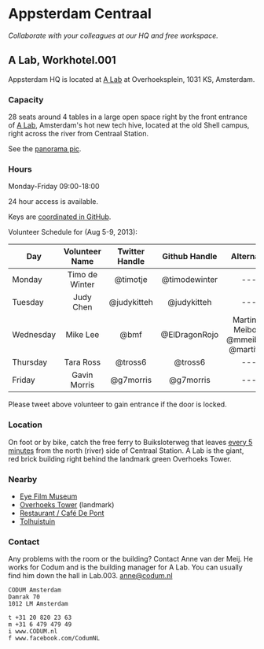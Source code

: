 # Appsterdam Centraal
_Collaborate with your colleagues at our HQ and free workspace._

## A Lab, Workhotel.001

Appsterdam HQ is located at [A Lab](http://a-lab.nl) at Overhoeksplein, 1031 KS, Amsterdam.

### Capacity

28 seats around 4 tables in a large open space right by the front entrance of [A Lab](http://a-lab.nl), Amsterdam's hot new tech hive, located at the old Shell campus, right across the river from Centraal Station.

See the [panorama pic](http://360.io/SCRLA4).

### Hours

Monday-Friday 09:00-18:00

24 hour access is available.

Keys are [coordinated in GitHub](https://github.com/Appsterdam/open/issues/21). 

Volunteer Schedule for (Aug 5-9, 2013):

| Day | Volunteer Name | Twitter Handle | Github Handle | Alternate |
| --- | :------------: | :------------: | :-----------: | :-------: |
| Monday | Timo de Winter | @timotje | @timodewinter | ---|
| Tuesday | Judy Chen | @judykitteh | @judykitteh | --- |
| Wednesday | Mike Lee | @bmf | @ElDragonRojo |  Martinus Meiborg @mmeiborg @martitwit |
| Thursday | Tara Ross | @tross6 | @tross6 | --- |
| Friday | Gavin Morris | @g7morris | @g7morris | --- |

Please tweet above volunteer to gain entrance if the door is locked. 

### Location

On foot or by bike, catch the free ferry to Buiksloterweg that leaves [every 5 minutes](http://www.amsterdamsights.com/amsterdam/ferries.html) from the north (river) side of Centraal Station. A Lab is the giant, red brick building right behind the landmark green Overhoeks Tower.

### Nearby

* [Eye Film Museum](http://www.eyefilm.nl/)
* [Overhoeks Tower](http://nl.wikipedia.org/wiki/Toren_Overhoeks) (landmark)
* [Restaurant / Café De Pont](http://www.cafedepont.nl/)
* [Tolhuistuin](http://www.tolhuistuin.nl/)

### Contact

Any problems with the room or the building? Contact Anne van der Meij. He works for Codum and is the building manager for A Lab. You can usually find him down the hall in Lab.003.
anne@codum.nl

```
CODUM Amsterdam
Damrak 70
1012 LM Amsterdam

t +31 20 820 23 63
m +31 6 479 479 49
i www.CODUM.nl
f www.facebook.com/CodumNL
```
